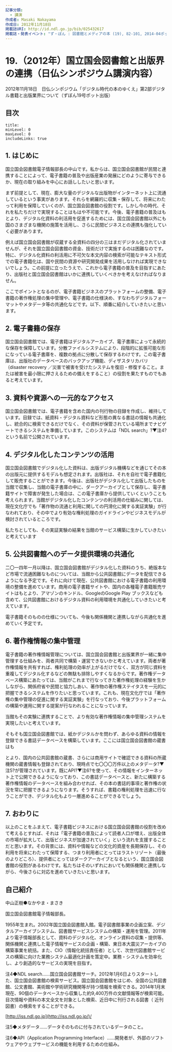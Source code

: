 ```yaml
---
記事分類:
  - 講演
作成者: Masaki Nakayama
作成日: 2012年11月18日
掲載誌URI: http://id.ndl.go.jp/bib/025432617
掲載誌・発表イベント: "ず・ぼん : 図書館とメディアの本 (19), 82-101, 2014-04ポット出版"
---
```

# 19.（2012年）国立国会図書館と出版界の連携（日仏シンポジウム講演内容）

2012年11月18日　日仏シンポジウム「デジタル時代の本のゆくえ」第2部デジタル書籍と出版業界について（ずぼん19号ポット出版）

## 目次

```table-of-contents
title: 
minLevel: 0
maxLevel: 0
includeLinks: true
```

## 1. はじめに

国立国会図書館電子情報部長の中山です。私からは、国立国会図書館が民間と連携することによって、電子書籍の普及や出版産業の発展にどのように寄与できるか、現在の取り組みを中心にお話ししたいと思います。

まず前提として、現在、膨大な量のデジタルな出版物がインターネット上に流通しているという事実があります。それらを網羅的に収集・保存して、将来にわたって利用を保障していくのが、国立国会図書館の役割です。しかし今の時代、それを私たちだけで実現することはもはや不可能です。今後、電子書籍の普及はもとより、デジタル化資料の利活用を促進するためには、国立国会図書館以外にも国のさまざまな機関の施策を活用し、さらに民間ビジネスとの連携も強化していく必要があります。

例えば国立国会図書館が収蔵する全資料の四分の三はまだデジタル化されていませんが、それを国立国会図書館の資金、技術だけで実施するのは困難なのです。特に、デジタル化資料の利活用に不可欠な本文内容の検索が可能なテキスト形式での電子書籍化は、国や民間の資源や研究開発成果を活用しなければ実現できないでしょう。この前提に立ったうえで、これから電子書籍の普及を目指すにあたり、出版社と国立国会図書館はいかに連携していくべきかを考えなければなりません。

ここでポイントとなるのが、電子書籍ビジネスのプラットフォームの整備、電子書籍の著作権処理の集中管理や、電子書籍の仕様決め、すなわちデジタルフォーマットやメタデータ等の共通化などです。以下、順番に紹介していきたいと思います。

## 2. 電子書籍の保存

国立国会図書館では、電子書籍はデジタルアーカイブ、電子書庫によって永続的な保存を保障しています。分散ファイルシステムにより、段階的に拡張可能な形になっている電子書庫を、複数の拠点に分散して保存するわけです。この電子書庫は、出版社のデータベースのバックアップ機能、ディザスタリカバリ（disaster recovery ／災害で被害を受けたシステムを復旧・修復すること。または被害を最小限に押さえるための備えをすること）の役割を果たすものでもあると考えています。

## 3. 資料や資源への一元的なアクセス

国立国会図書館では、電子書籍を含めた国内の刊行物の目録を作成し、維持しています。目録では、紙資料・デジタル資料など形態の異なる書誌の情報も共通化し、統合的に検索できるだけでなく、その資料が保管されている場所までナビゲートできるシステムを準備しています。このシステムは「NDL search」?▼注4?という名前で公開されています。

## 4. デジタル化したコンテンツの活用

国立国会図書館でデジタル化した資料は、出版デジタル機構などを通じてその本の出版元に提供するモデルも想定されます。出版社は、それを自社で電子書籍化して販売することができます。今後は、出版社がデジタル化して出版したものを当館で収集し、当館の電子書庫の中に、ダークアーカイブとして保存し、電子書籍サイトで障害が発生した場合は、この電子書庫から提供していくということも考えられます。当館がデジタル化したコンテンツの利活用の仕組みに関しては、現在文化庁でも「著作物の流通と利用に関しての円滑化に関する実証実験」が行なわれており、その中でより有効な権利処理のガイドラインやビジネスモデルが検討されているところです。

私たちとしても、その実証実験の結果を当館のサービス構築に生かしていきたいと考えています

## 5. 公共図書館へのデータ提供環境の共通化

二〇一四年一月以降は、国立国会図書館がデジタル化した資料のうち、絶版本など市場で流通困難なものについては、当館から公共図書館にデータを配信できるようになる予定です。それに向けて現在、公共図書館における電子書籍の利用環境の整備を進めています。商用の電子書籍サイトや、国内の各種電子書籍販売サイトはもとより、アマゾンのキンドル、GoogleのGoogle Play ブックスなども含めて、公共図書館におけるデジタル資料の利用環境を共通化していきたいと考えています。

電子書籍そのものの仕様についても、今後も関係機関と連携しながら共通化を進めていく予定です。

## 6. 著作権情報の集中管理

電子書籍の著作権情報管理については、国立国会図書館と出版業界が一緒に集中管理する仕組みを、両者共同で構築・運営できないかと考えています。両者が著作権情報を共有すれば、権利処理の効率が上がるだけでなく、双方が同じ資料を重複してデジタル化するなどの無駄も排除しやすくなるからです。著作権データベース構築にあたっては、当館がこれまで行なってきた著作権処理の経験を生かしながら、関係府省や民間と協力しあい、著作物の著作権ステイタスを一元的に把握できるシステムを作りたいと思っています。これも、現在文化庁では「著作権の集中管理の促進に関する実証実験」を行なっており、今後プラットフォームの構築や運用に関する提案が行なわれることになっています。

当館もその実験に連携することで、より有効な著作権情報の集中管理システムを実現したいと考えています。

そもそも国立国会図書館では、紙かデジタルかを問わず、あらゆる資料の情報を登録できる書誌データベースを構築しています。ここには国立国会図書館の蔵書はも

とより、国内の公共図書館の蔵書、さらには商用サイトで確認できる資料の所蔵機関の蔵書情報も登録されており、現時点で七〇〇〇万件以上のメタデータ?▼注5?が管理されています。既にAPI?▼注6?を使って、その情報をインターネット上で公開できるようになっており、この書誌データベースと、新たに構築する著作権情報のデータベースを組み合わせれば、その本の書誌的事項と著作権の状況を常に把握できるようになります。そうすれば、書籍の権利処理を迅速に行なうことができ、デジタル化もより一層進めることができるでしょう。

## 7. おわりに

以上のことをふまえて、電子書籍ビジネスにおける国立国会図書館の役割を改めて考えるとすれば、それは「電子書籍の普及によって読者人口が増え、出版全体の市場が拡大して、出版ビジネスが加速されていく」という流れを支援することだと思います。その背景には、資料や情報などの文化的資産を長期保存し、その利用を将来にわたって保障する、つまり利用者にとってはラストリゾート（最後のよりどころ）、提供者にとってはダークアーカイブとなるという、国立国会図書館の役割があるわけです。私たちはそのいずれにおいても関係機関と連携しながら、今後さらに対応を進めていきたいと思います。

## 自己紹介

中山正樹●なかやま・まさき

国立国会図書館電子情報部長。

1955年生まれ。2002年国立国会図書館入館。電子図書館事業の企画立案、デジタルアーカイブシステム、図書館サービスシステムの構築・運用を管理。2011年より電子情報部長として、資料のデジタル化、オンライン資料の収集・提供等、関係機関と連携した電子情報サービスの企画・構築、東日本大震災アーカイブの構築事業を統括。また、CIO（情報化統括責任者）として、次世代図書館サービスの構築に向けた業務システム最適化計画を策定中。業務・システムを効率化し、より創造的なサービスの実現を目指す。

注4◆NDL search……国立国会図書館サーチ。2012年1月6日よりスタートした、国立国会図書館の検索サービス。国立国会図書館をはじめ、全国の公共図書館、公文書館、美術館や学術研究機関等が持つ情報を検索できる。2014年1月末現在、90個のデータベースから収集した約9,400万件の文献情報等が検索可能。目次情報や資料の本文全文を対象とした検索、近日中に刊行される図書（ 近刊図書）の検索をすることができる。

[http://iss.ndl.go.jp](http://iss.ndl.go.jp/)/

注5◆メタデータ……データそのものに付与されているデータのこと。

注6◆API（Application Programming Interface）……開発者が、外部のソフトウェアやウェブサービスの機能を利用するための仕組み。